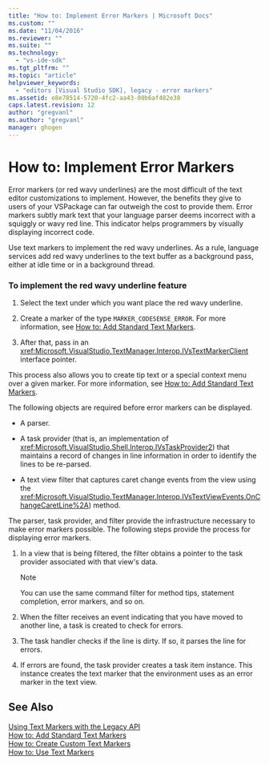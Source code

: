 ```yaml
---
title: "How to: Implement Error Markers | Microsoft Docs"
ms.custom: ""
ms.date: "11/04/2016"
ms.reviewer: ""
ms.suite: ""
ms.technology: 
  - "vs-ide-sdk"
ms.tgt_pltfrm: ""
ms.topic: "article"
helpviewer_keywords: 
  - "editors [Visual Studio SDK], legacy - error markers"
ms.assetid: e8e78514-5720-4fc2-aa43-00b6af482e38
caps.latest.revision: 12
author: "gregvanl"
ms.author: "gregvanl"
manager: ghogen
---
```

# How to: Implement Error Markers
Error markers (or red wavy underlines) are the most difficult of the text editor customizations to implement. However, the benefits they give to users of your VSPackage can far outweigh the cost to provide them. Error markers subtly mark text that your language parser deems incorrect with a squiggly or wavy red line. This indicator helps programmers by visually displaying incorrect code.  
  
 Use text markers to implement the red wavy underlines. As a rule, language services add red wavy underlines to the text buffer as a background pass, either at idle time or in a background thread.  
  
### To implement the red wavy underline feature  
  
1.  Select the text under which you want place the red wavy underline.  
  
2.  Create a marker of the type `MARKER_CODESENSE_ERROR`. For more information, see [How to: Add Standard Text Markers](../extensibility/how-to-add-standard-text-markers.md).  
  
3.  After that, pass in an <xref:Microsoft.VisualStudio.TextManager.Interop.IVsTextMarkerClient> interface pointer.  
  
 This process also allows you to create tip text or a special context menu over a given marker. For more information, see [How to: Add Standard Text Markers](../extensibility/how-to-add-standard-text-markers.md).  
  
 The following objects are required before error markers can be displayed.  
  
-   A parser.  
  
-   A task provider (that is, an implementation of <xref:Microsoft.VisualStudio.Shell.Interop.IVsTaskProvider2>) that maintains a record of changes in line information in order to identify the lines to be re-parsed.  
  
-   A text view filter that captures caret change events from the view using the <xref:Microsoft.VisualStudio.TextManager.Interop.IVsTextViewEvents.OnChangeCaretLine%2A>) method.  
  
 The parser, task provider, and filter provide the infrastructure necessary to make error markers possible. The following steps provide the process for displaying error markers.  
  
1.  In a view that is being filtered, the filter obtains a pointer to the task provider associated with that view's data.  
  
    > [!NOTE]
    >  You can use the same command filter for method tips, statement completion, error markers, and so on.  
  
2.  When the filter receives an event indicating that you have moved to another line, a task is created to check for errors.  
  
3.  The task handler checks if the line is dirty. If so, it parses the line for errors.  
  
4.  If errors are found, the task provider creates a task item instance. This instance creates the text marker that the environment uses as an error marker in the text view.  
  
## See Also  
 [Using Text Markers with the Legacy API](../extensibility/using-text-markers-with-the-legacy-api.md)   
 [How to: Add Standard Text Markers](../extensibility/how-to-add-standard-text-markers.md)   
 [How to: Create Custom Text Markers](../extensibility/how-to-create-custom-text-markers.md)   
 [How to: Use Text Markers](../extensibility/how-to-use-text-markers.md)